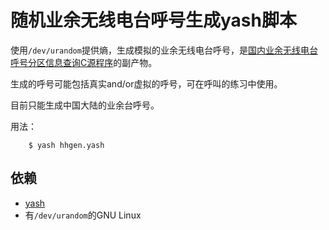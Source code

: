 # 随机业余无线电台呼号生成yash脚本

使用`/dev/urandom`提供熵，生成模拟的业余无线电台呼号，是[国内业余无线电台呼号分区信息查询C源程序](https://github.com/mike2718/hh)的副产物。

生成的呼号可能包括真实and/or虚拟的呼号，可在呼叫的练习中使用。

目前只能生成中国大陆的业余台呼号。

用法：

```
    $ yash hhgen.yash
```
## 依赖

* [yash](https://yash.osdn.jp/)
* 有`/dev/urandom`的GNU Linux

